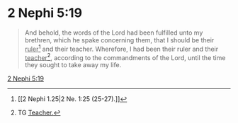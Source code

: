 # 2 Nephi 5:19

> And behold, the words of the Lord had been fulfilled unto my brethren, which he spake concerning them, that I should be their <u>ruler</u>[^a] and their teacher. Wherefore, I had been their ruler and their <u>teacher</u>[^b], according to the commandments of the Lord, until the time they sought to take away my life.

[2 Nephi 5:19](https://www.churchofjesuschrist.org/study/scriptures/bofm/2-ne/5?lang=eng&id=p19#p19)


[^a]: [[2 Nephi 1.25|2 Ne. 1:25 (25-27).]]
[^b]: TG [Teacher.](https://www.churchofjesuschrist.org/study/scriptures/tg/teacher?lang=eng)
